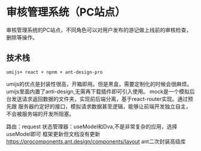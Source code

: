 # 审核管理系统（PC站点）

审核管理系统的PC站点，不同角色可以对用户发布的游记做上线前的审核检查，删除等操作。

## 技术栈
    umijs+ react + npnm + ant-design-pro

umijs的优点是封装性很高，开箱即用。但是黑盒，需要定制化的时候会很麻烦。
umijs里面内置了anti-design,无需再下载插件即可引入使用。
mock是一个模拟后台发送请求返回数据的文件夹，实现前后端分离，基于react-router实现。通过预先跟
服务器约定好的接口，模拟请求数据甚至逻辑，能够让前端开发独立自主，不会被服务端的开发所阻塞。

路由：request
状态管理器：useModel和Dva,不是非常复杂的应用，选择useModel即可
框架更新但文档没有更新
https://procomponents.ant.design/components/layout   ant二次封装高级库
